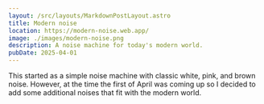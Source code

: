 ```yaml
---
layout: /src/layouts/MarkdownPostLayout.astro
title: Modern noise
location: https://modern-noise.web.app/
image: ./images/modern-noise.png
description: A noise machine for today's modern world.
pubDate: 2025-04-01
---
```


This started as a simple noise machine with classic white, pink, and brown noise. However, at the time the first of April was coming up so I decided to add some additional noises that fit with the modern world.
